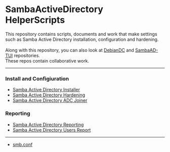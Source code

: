 # SambaActiveDirectory HelperScripts
This repository contains scripts, documents and work that make settings such as Samba Active Directory installation, configuration and hardening. <br>
<br>
Along with this repository, you can also look at [DebianDC](https://github.com/eesmer/DebianDC) and [SambaAD-TUI](https://github.com/eesmer/sambad-tui) repositories. <br>
These repos contain collaborative work. <br>

---

### Install and Configiuration
- [Samba Active Directory Installer](https://github.com/eesmer/SambaAD-HelperScripts/blob/master/pages/SambaActiveDirectory-Installer.md)
- [Samba Active Directory Hardening](https://github.com/eesmer/SambaAD-HelperScripts/blob/master/pages/SambaActiveDirectory-Hardening.md)
- [Samba Active Directory ADC Joiner](https://github.com/eesmer/SambaAD-HelperScripts/blob/master/pages/SambaActiveDirectory-ADC-Joiner.md)
### Reporting
- [Samba Active Directory Reporting](https://github.com/eesmer/SambaAD-HelperScripts/blob/master/pages/SambaActiveDirectory-Reporting.md)
- [Samba Active Directory Users Report](https://github.com/eesmer/SambaAD-HelperScripts/blob/master/pages/SambaActiveDirectory-Users-Report.md)

---

- [smb.conf ](https://github.com/eesmer/SambaAD-HelperScripts/blob/master/docs/notes-of-smb-conf.md)
